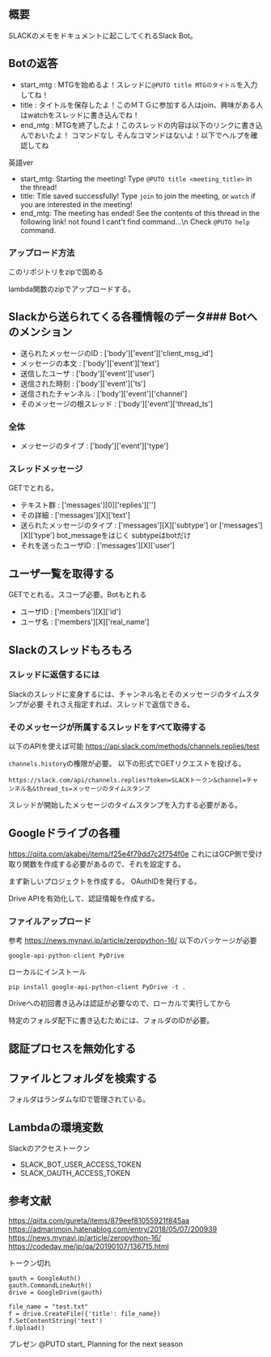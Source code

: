 ## 概要
SLACKのメモをドキュメントに起こしてくれるSlack Bot。

## Botの返答
- start_mtg : MTGを始めるよ！スレッドに```@PUTO title MTGのタイトル```を入力してね！
- title : タイトルを保存したよ！このＭＴＧに参加する人はjoin、興味がある人はwatchをスレッドに書き込んでね！
- end_mtg : MTGを終了したよ！このスレッドの内容は以下のリンクに書き込んでおいたよ！
コマンドなし
そんなコマンドはないよ！以下でヘルプを確認してね

英語ver
- start_mtg: Starting the meeting! Type `@PUTO title <meeting_title>` in the thread!
- title: Title saved successfully! Type `join` to join the meeting, or `watch` if you are interested in the meeting!
- end_mtg: The meeting has ended! See the contents of this thread in the following link!
not found
I cant't find command...\n
Check `@PUTO help` command.

### アップロード方法
このリポジトリをzipで固める

lambda関数のzipでアップロードする。

## Slackから送られてくる各種情報のデータ### Botへのメンション
- 送られたメッセージのID : ['body']['event']['client_msg_id']
- メッセージの本文 : ['body']['event']['text']
- 送信したユーザ : ['body']['event']['user']
- 送信された時刻 : ['body']['event']['ts']
- 送信されたチャンネル : ['body']['event']['channel']
- そのメッセージの根スレッド : ['body']['event']['thread_ts']

### 全体
- メッセージのタイプ : ['body']['event']['type']

### スレッドメッセージ
GETでとれる。
- テキスト群 : ['messages'][0]['replies']['']
- その詳細 : ['messages'][X]['text']
- 送られたメッセージのタイプ : ['messages'][X]['subtype'] or ['messages'][X]['type']
bot_messageをはじく
subtypeはbotだけ
- それを送ったユーザID : ['messages'][X]['user']

## ユーザ一覧を取得する
GETでとれる。スコープ必要。Botもとれる
- ユーザID : ['members'][X]['id']
- ユーザ名 : ['members'][X]['real_name']

## Slackのスレッドもろもろ
### スレッドに返信するには
Slackのスレッドに変身するには、チャンネル名とそのメッセージのタイムスタンプが必要
それさえ指定すれば、スレッドで返信できる。

### そのメッセージが所属するスレッドをすべて取得する
以下のAPIを使えば可能
https://api.slack.com/methods/channels.replies/test

`channels.history`の権限が必要。
以下の形式でGETリクエストを投げる。
```
https://slack.com/api/channels.replies?token=SLACKトークン&channel=チャンネル名&thread_ts=メッセージのタイムスタンプ
```
スレッドが開始したメッセージのタイムスタンプを入力する必要がある。

## Googleドライブの各種
https://qiita.com/akabei/items/f25e4f79dd7c2f754f0e
これにはGCP側で受け取り関数を作成する必要があるので、それを設定する。

まず新しいプロジェクトを作成する。
OAuthIDを発行する。

Drive APIを有効化して、認証情報を作成する。
### ファイルアップロード
参考
https://news.mynavi.jp/article/zeropython-16/
以下のパッケージが必要
```
google-api-python-client PyDrive
```

ローカルにインストール
```
pip install google-api-python-client PyDrive -t .
```

Driveへの初回書き込みは認証が必要なので、ローカルで実行してから

特定のフォルダ配下に書き込むためには、フォルダのIDが必要。

## 認証プロセスを無効化する

## ファイルとフォルダを検索する
フォルダはランダムなIDで管理されている。

## Lambdaの環境変数
Slackのアクセストークン
- SLACK_BOT_USER_ACCESS_TOKEN
- SLACK_OAUTH_ACCESS_TOKEN

## 参考文献
https://qiita.com/gureta/items/879eef81055921f845aa
https://admarimoin.hatenablog.com/entry/2018/05/07/200939
https://news.mynavi.jp/article/zeropython-16/
https://codeday.me/jp/qa/20190107/136715.html

トークン切れ
<!-- def save_text_file(folder_id, text, title="title_not_found"): -->
    gauth = GoogleAuth()
    gauth.CommandLineAuth()
    drive = GoogleDrive(gauth)

    file_name = "test.txt"
    f = drive.CreateFile({'title': file_name})
    f.SetContentString('test')
    f.Upload()


プレゼン
@PUTO start_
Planning for the next season